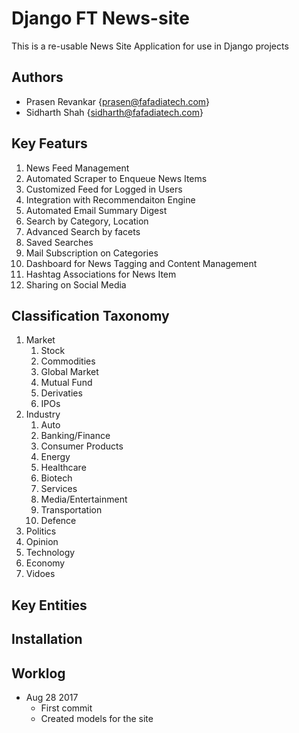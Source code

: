 # Django FT News-site

This is a re-usable News Site Application for use in Django projects

## Authors

- Prasen Revankar {prasen@fafadiatech.com}
- Sidharth Shah {sidharth@fafadiatech.com}

## Key Featurs

1. News Feed Management
1. Automated Scraper to Enqueue News Items
1. Customized Feed for Logged in Users
1. Integration with Recommendaiton Engine
1. Automated Email Summary Digest
1. Search by Category, Location
1. Advanced Search by facets
1. Saved Searches
1. Mail Subscription on Categories
1. Dashboard for News Tagging and Content Management
1. Hashtag Associations for News Item
1. Sharing on Social Media

## Classification Taxonomy

1. Market
    1. Stock
    1. Commodities
    1. Global Market
    1. Mutual Fund
    1. Derivaties
    1. IPOs
1. Industry
    1. Auto
    1. Banking/Finance
    1. Consumer Products
    1. Energy
    1. Healthcare
    1. Biotech
    1. Services
    1. Media/Entertainment
    1. Transportation
    1. Defence
1. Politics
1. Opinion
1. Technology
1. Economy
1. Vidoes

## Key Entities

## Installation

## Worklog

- Aug 28 2017
    - First commit
    - Created models for the site
